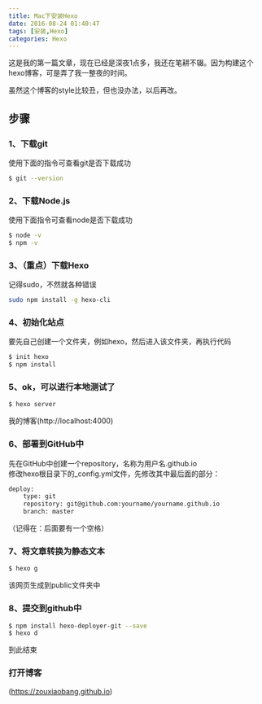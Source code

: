 ```yaml
---
title: Mac下安装Hexo
date: 2016-08-24 01:40:47
tags: [安装,Hexo]
categories: Hexo
---
```

这是我的第一篇文章，现在已经是深夜1点多，我还在笔耕不辍。因为构建这个hexo博客，可是弄了我一整夜的时间。

虽然这个博客的style比较丑，但也没办法，以后再改。

## 步骤

### 1、下载git
  
使用下面的指令可查看git是否下载成功

``` bash
$ git --version
```

### 2、下载Node.js

使用下面指令可查看node是否下载成功

``` bash
$ node -v
$ npm -v
```

### 3、（重点）下载Hexo

记得sudo，不然就各种错误

``` bash
sudo npm install -g hexo-cli
```

### 4、初始化站点

要先自己创建一个文件夹，例如hexo，然后进入该文件夹，再执行代码

``` bash
$ init hexo
$ npm install
```

### 5、ok，可以进行本地测试了


``` bash
$ hexo server
```  
我的博客(http://localhost:4000)

### 6、部署到GitHub中

先在GitHub中创建一个repository，名称为用户名.github.io  
修改hexo根目录下的_config.yml文件，先修改其中最后面的部分：  

``` bash
deploy:
	type: git
	repository: git@github.com:yourname/yourname.github.io
	branch: master
```  
（记得在：后面要有一个空格）

### 7、将文章转换为静态文本


``` bash
$ hexo g
```  
该网页生成到public文件夹中

### 8、提交到github中


``` bash
$ npm install hexo-deployer-git --save
$ hexo d
```  
到此结束

### 打开博客
(https://zouxiaobang.github.io)

